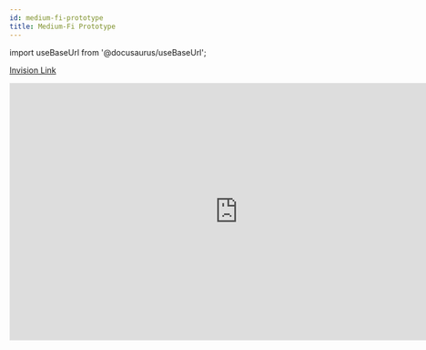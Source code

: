 ```yaml
---
id: medium-fi-prototype
title: Medium-Fi Prototype
---
```


import useBaseUrl from '@docusaurus/useBaseUrl';

[Invision Link](https://www.figma.com/proto/d1azqt8OHaDjVIs11hnwG9/Full-Medium-Fi-Prototype?scaling=scale-down&node-id=87%3A4201)

<iframe style="border: 1px solid rgba(0, 0, 0, 0.1);" width="800" height="450" src="https://www.figma.com/embed?embed_host=share&url=https%3A%2F%2Fwww.figma.com%2Fproto%2Fd1azqt8OHaDjVIs11hnwG9%2FFull-Medium-Fi-Prototype%3Fscaling%3Dscale-down%26node-id%3D87%253A4201" allowfullscreen></iframe>


